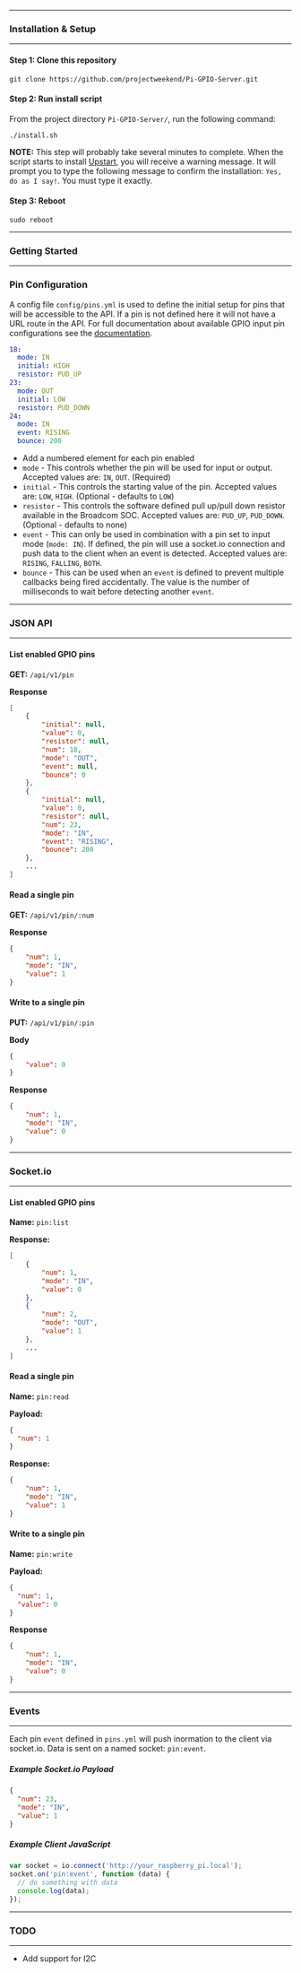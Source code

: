 ------------------------------------------------------------------------------

### Installation & Setup

------------------------------------------------------------------------------

#### Step 1: Clone this repository

```
git clone https://github.com/projectweekend/Pi-GPIO-Server.git
```

#### Step 2: Run install script

From the project directory `Pi-GPIO-Server/`, run the following command:

```
./install.sh
```

**NOTE:** This step will probably take several minutes to complete. When the script starts to install [Upstart](http://upstart.ubuntu.com/), you will receive a warning message. It will prompt you to type the following message to confirm the installation: `Yes, do as I say!`. You must type it exactly.

#### Step 3: Reboot

```
sudo reboot
```


------------------------------------------------------------------------------

### Getting Started

------------------------------------------------------------------------------

### Pin Configuration

A config file `config/pins.yml` is used to define the initial setup for pins that will be accessible to the API. If a pin is not defined here it will not have a URL route in the API. For full documentation about available GPIO input pin configurations see the [documentation](http://sourceforge.net/p/raspberry-gpio-python/wiki/Examples/).

```yaml
18:
  mode: IN
  initial: HIGH
  resistor: PUD_UP
23:
  mode: OUT
  initial: LOW
  resistor: PUD_DOWN
24:
  mode: IN
  event: RISING
  bounce: 200
```

* Add a numbered element for each pin enabled
* `mode` - This controls whether the pin will be used for input or output. Accepted values are: `IN`, `OUT`. (Required)
* `initial` - This controls the starting value of the pin. Accepted values are: `LOW`, `HIGH`. (Optional - defaults to `LOW`)
* `resistor` - This controls the software defined pull up/pull down resistor available in the Broadcom SOC. Accepted values are: `PUD_UP`, `PUD_DOWN`. (Optional - defaults to none)
* `event` - This can only be used in combination with a pin set to input mode (`mode: IN`). If defined, the pin will use a socket.io connection and push data to the client when an event is detected. Accepted values are: `RISING`, `FALLING`, `BOTH`.
* `bounce` - This can be used when an `event` is defined to prevent multiple callbacks being fired accidentally. The value is the number of milliseconds to wait before detecting another `event`.


------------------------------------------------------------------------------

### JSON API

------------------------------------------------------------------------------

#### List enabled GPIO pins

**GET:** `/api/v1/pin`

**Response**

```json
[
    {
        "initial": null,
        "value": 0,
        "resistor": null,
        "num": 18,
        "mode": "OUT",
        "event": null,
        "bounce": 0
    },
    {
        "initial": null,
        "value": 0,
        "resistor": null,
        "num": 23,
        "mode": "IN",
        "event": "RISING",
        "bounce": 200
    },
    ...
]
```

#### Read a single pin

**GET:** `/api/v1/pin/:num`

**Response**

```json
{
    "num": 1,
    "mode": "IN",
    "value": 1
}
```

#### Write to a single pin

**PUT:** `/api/v1/pin/:pin`

**Body**

```json
{
    "value": 0
}
```

**Response**

```json
{
    "num": 1,
    "mode": "IN",
    "value": 0
}
```


------------------------------------------------------------------------------

### Socket.io

------------------------------------------------------------------------------

#### List enabled GPIO pins

**Name:** `pin:list`

**Response:**

```json
[
    {
        "num": 1,
        "mode": "IN",
        "value": 0
    },
    {
        "num": 2,
        "mode": "OUT",
        "value": 1
    },
    ...
]
```

#### Read a single pin

**Name:** `pin:read`

**Payload:**

```json
{
  "num": 1
}
```

**Response:**

```json
{
    "num": 1,
    "mode": "IN",
    "value": 1
}
```

#### Write to a single pin

**Name:** `pin:write`

**Payload:**

```json
{
  "num": 1,
  "value": 0
}
```

**Response**

```json
{
    "num": 1,
    "mode": "IN",
    "value": 0
}
```


------------------------------------------------------------------------------

### Events

------------------------------------------------------------------------------

Each pin `event` defined in `pins.yml` will push inormation to the client via socket.io. Data is sent on a named socket: `pin:event`.

##### Example Socket.io Payload

```json
{
  "num": 23,
  "mode": "IN",
  "value": 1
}
```

##### Example Client JavaScript

```javascript
var socket = io.connect('http://your_raspberry_pi.local');
socket.on('pin:event', function (data) {
  // do something with data
  console.log(data);
});
```


------------------------------------------------------------------------------

### TODO

------------------------------------------------------------------------------

* Add support for I2C
